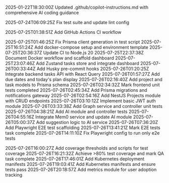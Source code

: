 2025-01-22T18:30:00Z Updated .github/copilot-instructions.md with comprehensive AI coding guidance

2025-07-24T06:09:25Z Fix test suite and update lint config

2025-07-25T01:38:51Z Add GitHub Actions CI workflow

2025-07-25T01:46:25Z Fix Prisma client generation in test script
2025-07-25T16:51:24Z Add docker-compose setup and environment template
2025-07-25T20:36:37Z Update CI to Node.js 20
2025-07-25T22:37:38Z Document Docker workflow and scaffold dashboard
2025-07-25T23:07:46Z Add Zustand tasks store and integrate dashboard
2025-07-26T00:33:44Z Add Husky pre-commit hooks
2025-07-26T01:20:25Z Integrate backend tasks API with React Query
2025-07-26T01:57:27Z Add due dates and today's plan display
2025-07-26T02:16:40Z Add project and task models to Prisma schema
2025-07-26T02:34:32Z Mark frontend unit tests completed
2025-07-26T02:45:34Z Add Prisma migrations and notifications gateway
2025-07-26T02:54:16Z Add NestJS Projects module with CRUD endpoints
2025-07-26T03:10:12Z Implement basic JWT auth module
2025-07-26T03:33:38Z Add Graph service and controller unit tests
2025-07-26T04:38:21Z Add AI module and controller tests
2025-07-26T04:55:16Z Integrate Mem0 service and update AI module
2025-07-26T05:00:37Z Add suggestion logic to AI service
2025-07-26T07:36:20Z Add Playwright E2E test scaffolding
2025-07-26T13:41:21Z Mark E2E tests task complete
2025-07-26T14:11:10Z Fix Playwright config to run only e2e tests

2025-07-26T16:00:27Z Add coverage thresholds and scripts for test coverage
2025-07-26T16:21:32Z Achieve >80% test coverage and mark QA task complete
2025-07-26T17:46:01Z Add Kubernetes deployment manifests
2025-07-26T19:03:41Z Add Kubernetes manifests and ensure tests pass
2025-07-26T20:18:57Z Add metrics module for user adoption tracking
